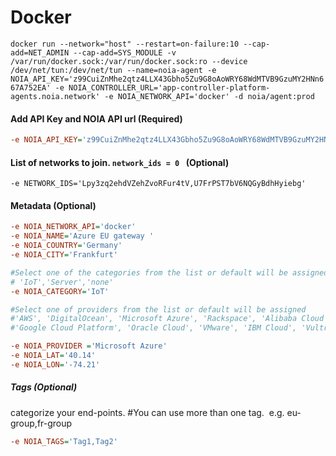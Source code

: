 # Docker
```docker run --network="host" --restart=on-failure:10 --cap-add=NET_ADMIN --cap-add=SYS_MODULE -v /var/run/docker.sock:/var/run/docker.sock:ro --device /dev/net/tun:/dev/net/tun --name=noia-agent -e NOIA_API_KEY='z99CuiZnMhe2qtz4LLX43Gbho5Zu9G8oAoWRY68WdMTVB9GzuMY2HNn667A752EA' -e NOIA_CONTROLLER_URL='app-controller-platform-agents.noia.network' -e NOIA_NETWORK_API='docker' -d noia/agent:prod```
#### Add API Key and NOIA API url (Required)
```ini
-e NOIA_API_KEY='z99CuiZnMhe2qtz4LLX43Gbho5Zu9G8oAoWRY68WdMTVB9GzuMY2HNn667A752EA'
```
#### List of networks to join. `network_ids = 0 `  (Optional)
`-e NETWORK_IDS='Lpy3zq2ehdVZehZvoRFur4tV,U7FrPST7bV6NQGyBdhHyiebg'`
#### Metadata (Optional)
```ini
-e NOIA_NETWORK_API='docker'
-e NOIA_NAME='Azure EU gateway '
-e NOIA_COUNTRY='Germany'
-e NOIA_CITY='Frankfurt'

#Select one of the categories from the list or default will be assigned 
# 'IoT','Server','none' 
-e NOIA_CATEGORY='IoT'

#Select one of providers from the list or default will be assigned 
#'AWS', 'DigitalOcean', 'Microsoft Azure', 'Rackspace', 'Alibaba Cloud', 
#'Google Cloud Platform', 'Oracle Cloud', 'VMware', 'IBM Cloud', 'Vultr'. 

-e NOIA_PROVIDER ='Microsoft Azure'
-e NOIA_LAT='40.14'
-e NOIA_LON='-74.21'
```
##### Tags (Optional)
categorize your end-points. #You can use more than one tag.  e.g. eu-group,fr-group
```ini
-e NOIA_TAGS='Tag1,Tag2'
```
